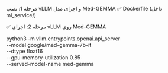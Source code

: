  مرحله 1: نصب vLLM و اجرای مدل Med-GEMMA
✅ Dockerfile (داخل ml_service/)


✅ مرحله 2: اجرای vLLM روی Med-GEMMA


python3 -m vllm.entrypoints.openai.api_server \
  --model google/med-gemma-7b-it \
  --dtype float16 \
  --gpu-memory-utilization 0.85 \
  --served-model-name med-gemma

